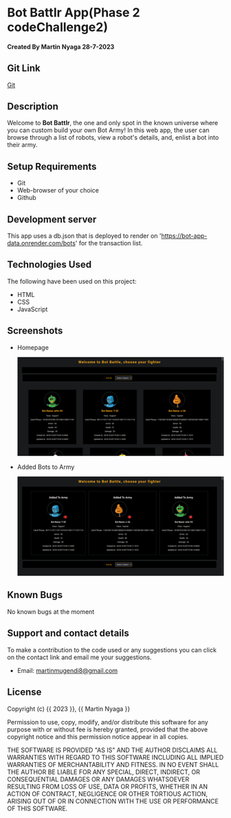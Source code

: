 # Bot Battlr App(Phase 2 codeChallenge2)

#### Created By Martin Nyaga 28-7-2023

## Git Link

[Git](https://github.com/MartinNyaga/Bot-Battlr)

## Description

Welcome to **Bot Battlr**, the one and only spot in the known universe where you
can custom build your own Bot Army! In this  web app, the user can  browse through
a list of robots, view a robot's details, and, enlist a bot into their army.



## Setup Requirements

- Git
- Web-browser of your choice
- Github



## Development server

This app uses  a db.json that is deployed to render on 'https://bot-app-data.onrender.com/bots' for the transaction list.


## Technologies Used

The following have been used on this project:

- HTML
- CSS
- JavaScript


## Screenshots 

- Homepage 

  <img src="./public/screenshotHome.png" alt="screenshot" />

- Added Bots to Army 

  <img src="./public/screenshotAdd.png" alt="screenshot" />

## Known Bugs

No known bugs at the moment

## Support and contact details 

To make a contribution to the code used or any suggestions you can click on the contact link and email me your suggestions.

- Email: martinmugendi8@gmail.com

## License

Copyright (c) {{ 2023 }}, {{ Martin Nyaga }}

Permission to use, copy, modify, and/or distribute this software for any
purpose with or without fee is hereby granted, provided that the above
copyright notice and this permission notice appear in all copies.

THE SOFTWARE IS PROVIDED "AS IS" AND THE AUTHOR DISCLAIMS ALL WARRANTIES WITH
REGARD TO THIS SOFTWARE INCLUDING ALL IMPLIED WARRANTIES OF MERCHANTABILITY AND
FITNESS. IN NO EVENT SHALL THE AUTHOR BE LIABLE FOR ANY SPECIAL, DIRECT,
INDIRECT, OR CONSEQUENTIAL DAMAGES OR ANY DAMAGES WHATSOEVER RESULTING FROM
LOSS OF USE, DATA OR PROFITS, WHETHER IN AN ACTION OF CONTRACT, NEGLIGENCE OR
OTHER TORTIOUS ACTION, ARISING OUT OF OR IN CONNECTION WITH THE USE OR
PERFORMANCE OF THIS SOFTWARE.